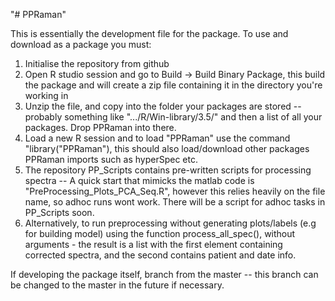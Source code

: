 "# PPRaman" 

This is essentially the development file for the package. To use and download as a package you must:
1. Initialise the repository from github
2. Open R studio session and go to Build -> Build Binary Package, this build the package and will create a zip file containing it in the directory you're working in
3. Unzip the file, and copy into the folder your packages are stored -- probably something like ".../R/Win-library/3.5/" and then a list of all your packages. Drop PPRaman into there.
4. Load a new R session and to load "PPRaman" use the command "library("PPRaman"), this should also load/download other packages PPRaman imports such as hyperSpec etc.
5. The repository PP_Scripts contains pre-written scripts for processing spectra -- A quick start that mimicks the matlab code is "PreProcessing_Plots_PCA_Seq.R", however this relies heavily on the file name, so adhoc runs wont work. There will be a script for adhoc tasks in PP_Scripts soon.
6. Alternatively, to run preprocessing without generating plots/labels (e.g for building model) using the function process_all_spec(), without arguments - the result is a list with the first element containing corrected spectra, and the second contains patient and date info.

If developing the package itself, branch from the master -- this branch can be changed to the master in the future if necessary.
